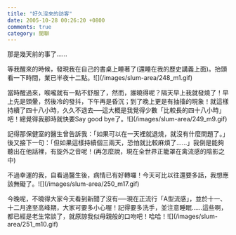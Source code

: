 ```yaml
---
title: "好久沒來的訪客"
date: 2005-10-28 00:26:20 +0800
comments: true
category: 閒聊
---
```

<p>那是幾天前的事了......</p><p>等我醒來的時候，發現我在自己的書桌上睡著了(還睡在我的歷史講義上面)。抬頭看一下時間，業已半夜十二點。![](/images/slum-area/248_m1.gif)</p><p>當時醒過來，喉嚨就有一點不舒服了，然而，誰曉得呢？隔天早上我就發燒了！早上先是頭暈，然後冷的發抖，下午再是昏沉；到了晚上更是有抽搐的現象！就這樣持續了四十八小時，久久不退去──這大概是我覺得少數「比較長的四十八小時」吧！總覺得我那時就快要Say good bye了。![](/images/slum-area/249_m9.gif)</p><p>記得那保健室的醫生曾告訴我：「如果可以在一天裡就退燒，就沒有什麼問題了。」後又接下一句：「但如果這樣持續個三兩天，恐怕就比較麻煩了......」我倒是能夠聽出在他話裡，有旋外之音呢！(再怎麼說，現在全世界正籠罩在禽流感的陰影之中)</p><p>不過幸運的我，自看過醫生後，病情已有好轉囉！今天可比以往還要多話，我想應該無礙了。![](/images/slum-area/250_m17.gif)</p><p>今晚呢，不曉得大家今天看到新聞了沒有──現在正流行「A型流感」，並於十一、十二月達至高峰期，大家可要多小心喔！記得要多洗手，並注意睡眠......這些啊，都已經是老生常談了，就原諒我似母親般的口吻吧！哈哈！![](/images/slum-area/251_m10.gif)</p><p />
